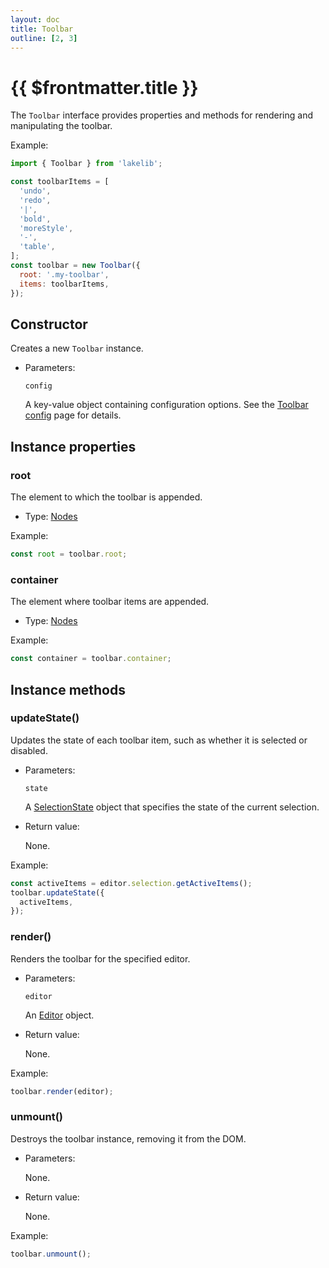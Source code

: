 ```yaml
---
layout: doc
title: Toolbar
outline: [2, 3]
---
```


# {{ $frontmatter.title }}

The `Toolbar` interface provides properties and methods for rendering and manipulating the toolbar.

Example:

```js
import { Toolbar } from 'lakelib';

const toolbarItems = [
  'undo',
  'redo',
  '|',
  'bold',
  'moreStyle',
  '-',
  'table',
];
const toolbar = new Toolbar({
  root: '.my-toolbar',
  items: toolbarItems,
});
```


## Constructor

Creates a new `Toolbar` instance.

* Parameters:

  `config`

  A key-value object containing configuration options. See the [Toolbar config](/reference/toolbar-config.md) page for details.


## Instance properties

### root <Badge type="info" text="Read only" />

The element to which the toolbar is appended.

* Type: [Nodes](/reference/nodes.md)

Example:

```js
const root = toolbar.root;
```


### container <Badge type="info" text="Read only" />

The element where toolbar items are appended.

* Type: [Nodes](/reference/nodes.md)

Example:

```js
const container = toolbar.container;
```


## Instance methods

### updateState()

Updates the state of each toolbar item, such as whether it is selected or disabled.

* Parameters:

  `state`

  A [SelectionState](/reference/types.md#selectionstate) object that specifies the state of the current selection.

* Return value:

  None.

Example:

```js
const activeItems = editor.selection.getActiveItems();
toolbar.updateState({
  activeItems,
});
```


### render()

Renders the toolbar for the specified editor.

* Parameters:

  `editor`

  An [Editor](./editor.md) object.

* Return value:

  None.

Example:

```js
toolbar.render(editor);
```


### unmount()

Destroys the toolbar instance, removing it from the DOM.

* Parameters:

  None.

* Return value:

  None.

Example:

```js
toolbar.unmount();
```
